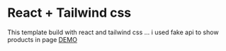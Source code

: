 # React + Tailwind css

This template build with react and tailwind css ... i used fake api to show products in page
<a href="https://650df95c5b7991361a522412--bucolic-griffin-ecc276.netlify.app/">DEMO</a>
